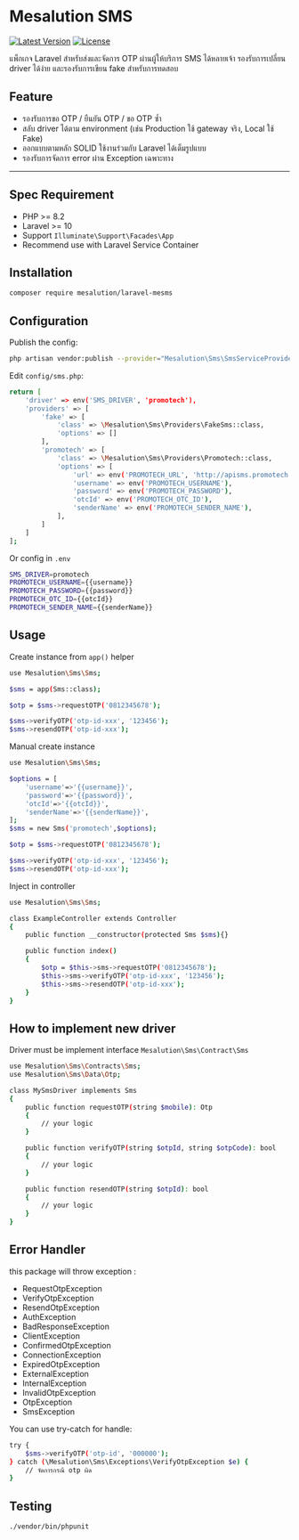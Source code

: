 # Mesalution SMS

[![Latest Version](https://img.shields.io/github/v/tag/mesalution/sms?label=version&sort=semver)](https://github.com/mesalution/sms/releases)
[![License](https://img.shields.io/github/license/mesalution/sms)](LICENSE)


แพ็กเกจ Laravel สำหรับส่งและจัดการ OTP ผ่านผู้ให้บริการ SMS ได้หลายเจ้า รองรับการเปลี่ยน driver ได้ง่าย และรองรับการเขียน fake สำหรับการทดสอบ

## Feature

- รองรับการขอ OTP / ยืนยัน OTP / ขอ OTP ซ้ำ
- สลับ driver ได้ตาม environment (เช่น Production ใช้ gateway จริง, Local ใช้ Fake)
- ออกแบบตามหลัก SOLID ใช้งานร่วมกับ Laravel ได้เต็มรูปแบบ
- รองรับการจัดการ error ผ่าน Exception เฉพาะทาง

---

## Spec Requirement
- PHP >= 8.2
- Laravel >= 10
- Support `Illuminate\Support\Facades\App`
- Recommend use with Laravel Service Container

## Installation

```bash
composer require mesalution/laravel-mesms
```

## Configuration
Publish the config:

```bash
php artisan vendor:publish --provider="Mesalution\Sms\SmsServiceProvider"
```
Edit `config/sms.php`:
```bash
return [
    'driver' => env('SMS_DRIVER', 'promotech'),
    'providers' => [
        'fake' => [
            'class' => \Mesalution\Sms\Providers\FakeSms::class,
            'options' => []
        ],
        'promotech' => [
            'class' => \Mesalution\Sms\Providers\Promotech::class,
            'options' => [
                'url' => env('PROMOTECH_URL', 'http://apisms.promotech.co.th'),
                'username' => env('PROMOTECH_USERNAME'),
                'password' => env('PROMOTECH_PASSWORD'),
                'otcId' => env('PROMOTECH_OTC_ID'),
                'senderName' => env('PROMOTECH_SENDER_NAME'),
            ],
        ]
    ]
];

```
Or config in `.env`
```bash
SMS_DRIVER=promotech
PROMOTECH_USERNAME={{username}}
PROMOTECH_PASSWORD={{password}}
PROMOTECH_OTC_ID={{otcId}}
PROMOTECH_SENDER_NAME={{senderName}}
```

## Usage
Create instance from `app()` helper
```bash
use Mesalution\Sms\Sms;

$sms = app(Sms::class);

$otp = $sms->requestOTP('0812345678');

$sms->verifyOTP('otp-id-xxx', '123456');
$sms->resendOTP('otp-id-xxx');
```
Manual create instance
```bash
use Mesalution\Sms\Sms;

$options = [
    'username'=>'{{username}}',
    'password'=>'{{password}}',
    'otcId'=>'{{otcId}}',
    'senderName'=>'{{senderName}}',
];
$sms = new Sms('promotech',$options);

$otp = $sms->requestOTP('0812345678');

$sms->verifyOTP('otp-id-xxx', '123456');
$sms->resendOTP('otp-id-xxx');
```
Inject in controller
```bash
use Mesalution\Sms\Sms;

class ExampleController extends Controller
{
    public function __constructor(protected Sms $sms){}

    public function index()
    {
        $otp = $this->sms->requestOTP('0812345678');
        $this->sms->verifyOTP('otp-id-xxx', '123456');
        $this->sms->resendOTP('otp-id-xxx');
    }
}
```

## How to implement new driver
Driver must be implement interface `Mesalution\Sms\Contract\Sms`
```bash
use Mesalution\Sms\Contracts\Sms;
use Mesalution\Sms\Data\Otp;

class MySmsDriver implements Sms
{
    public function requestOTP(string $mobile): Otp
    {
        // your logic
    }

    public function verifyOTP(string $otpId, string $otpCode): bool
    {
        // your logic
    }

    public function resendOTP(string $otpId): bool
    {
        // your logic
    }
}
```

## Error Handler
this package will throw exception :
- RequestOtpException 
- VerifyOtpException
- ResendOtpException
- AuthException
- BadResponseException
- ClientException
- ConfirmedOtpException
- ConnectionException
- ExpiredOtpException
- ExternalException
- InternalException
- InvalidOtpException
- OtpException
- SmsException

You can use try-catch for handle:
```bash
try {
    $sms->verifyOTP('otp-id', '000000');
} catch (\Mesalution\Sms\Exceptions\VerifyOtpException $e) {
    // จัดการกรณี otp ผิด
}

```

## Testing
```bash
./vendor/bin/phpunit
```
